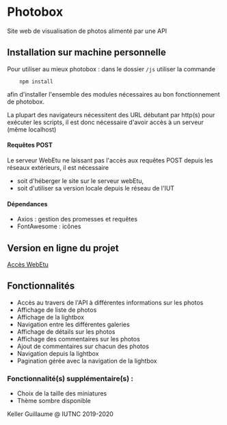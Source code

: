 # Photobox

Site web de visualisation de photos alimenté par une API

## Installation sur machine personnelle

Pour utiliser au mieux photobox : 
dans le dossier `/js` utiliser la commande 

		npm install

afin d'installer l'ensemble des modules nécessaires au bon fonctionnement de photobox.

La plupart des navigateurs nécessitent des URL débutant par http(s) pour exécuter les scripts, il est donc nécessaire d'avoir accès à un serveur (même localhost)

#### Requêtes POST 
Le serveur WebEtu ne laissant pas l'accès aux requêtes POST depuis les réseaux extérieurs, il est nécessaire 
- soit d'héberger le site sur le serveur webEtu, 
- soit d'utiliser sa version locale depuis le réseau de l'IUT

#### Dépendances

- Axios : gestion des promesses et requêtes
- FontAwesome : icônes

## Version en ligne du projet

[Accès WebEtu](https://webetu.iutnc.univ-lorraine.fr/www/keller73u/photobox/)

## Fonctionnalités

- Accès au travers de l'API à différentes informations sur les photos
- Affichage de liste de photos
- Affichage de la lightbox
- Navigation entre les différentes galeries
- Affichage de détails sur les photos
- Affichage des commentaires sur les photos
- Ajout de commentaires sur chacun des photos
- Navigation depuis la lightbox
- Pagination gérée avec la navigation de la lightbox


### Fonctionnalité(s) supplémentaire(s) :

- Choix de la taille des miniatures
- Thème sombre disponible


Keller Guillaume @ IUTNC 2019-2020